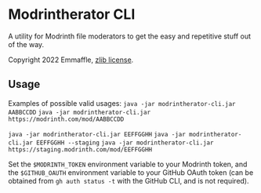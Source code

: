 # Modrintherator CLI

A utility for Modrinth file moderators to get the easy and repetitive stuff out of the way.

Copyright 2022 Emmaffle, [zlib license](LICENSE).

## Usage

Examples of possible valid usages:
`java -jar modrintherator-cli.jar AABBCCDD`
`java -jar modrintherator-cli.jar https://modrinth.com/mod/AABBCCDD`

`java -jar modrintherator-cli.jar EEFFGGHH`
`java -jar modrintherator-cli.jar EEFFGGHH --staging`
`java -jar modrintherator-cli.jar https://staging.modrinth.com/mod/EEFFGGHH`

Set the `$MODRINTH_TOKEN` environment variable to your Modrinth token, and the `$GITHUB_OAUTH` environment variable to
your GitHub OAuth token (can be obtained from `gh auth status -t` with the GitHub CLI, and is not required).
